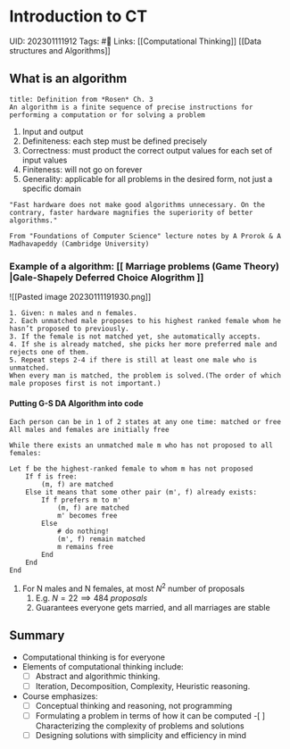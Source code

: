 # Introduction to CT
UID: 202301111912
Tags: #🌱 
Links: [[Computational Thinking]] [[Data structures and Algorithms]]

## What is an algorithm
```ad-abstract
title: Definition from *Rosen* Ch. 3
An algorithm is a finite sequence of precise instructions for performing a computation or for solving a problem
```
1. Input and output
2. Definiteness: each step must be defined precisely
3. Correctness: must product the correct output values for each set of input values
4. Finiteness: will not go on forever
5. Generality: applicable for all problems in the desired form, not just a specific domain

```ad-quote
"Fast hardware does not make good algorithms unnecessary. On the contrary, faster hardware magnifies the superiority of better algorithms."

From "Foundations of Computer Science" lecture notes by A Prorok & A Madhavapeddy (Cambridge University)
```

### Example of a algorithm: [[ Marriage problems (Game Theory) |Gale-Shapely Deferred Choice Alogrithm ]]
![[Pasted image 20230111191930.png]]
```ad-summary
1. Given: n males and n females.
2. Each unmatched male proposes to his highest ranked female whom he hasn’t proposed to previously.
3. If the female is not matched yet, she automatically accepts.
4. If she is already matched, she picks her more preferred male and rejects one of them.
5. Repeat steps 2-4 if there is still at least one male who is unmatched. 
When every man is matched, the problem is solved.(The order of which male proposes first is not important.)
```

#### Putting G-S DA Algorithm into code
```
Each person can be in 1 of 2 states at any one time: matched or free 
All males and females are initially free

While there exists an unmatched male m who has not proposed to all females: 

Let f be the highest-ranked female to whom m has not proposed
	If f is free:  
		(m, f) are matched
	Else it means that some other pair (m', f) already exists: 
		If f prefers m to m'
			(m, f) are matched
			m' becomes free 
		Else
			# do nothing!
			(m', f) remain matched
			m remains free 
		End
	End 
End
```
1. For N males and N females, at most $N^2$ number of proposals
	1. E.g. $N=22\implies 484 \;proposals$
	2. Guarantees everyone gets married, and all marriages are stable

## Summary 
- Computational thinking is for everyone
- Elements of computational thinking include:
   - [ ] Abstract and algorithmic thinking.
   - [ ] Iteration, Decomposition, Complexity, Heuristic reasoning.
- Course emphasizes:
   - [ ] Conceptual thinking and reasoning, not programming
   - [ ] Formulating a problem in terms of how it can be computed  -[ ] Characterizing the complexity of problems and solutions
   - [ ] Designing solutions with simplicity and efficiency in mind
